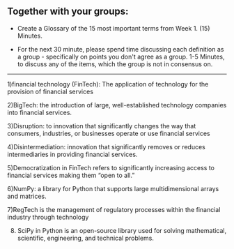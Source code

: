 
## Together with your groups:

 - Create a Glossary of the 15 most important terms from Week 1.
(15) Minutes.


 - For the next 30 minute, please spend time discussing each definition as a group - specifically on points you don't agree as a group.
1-5 Minutes, to discuss any of the items, which the group is not in consensus on.

****************************************************
1)financial technology (FinTech): The application of technology for the provision of financial services

2)BigTech: the introduction of large, well-established technology companies into financial services.

3)Disruption: to innovation that significantly changes the way that consumers, industries, or businesses operate or use financial services

4)Disintermediation: innovation that significantly removes or  reduces intermediaries in providing financial services.

5)Democratization in FinTech refers to significantly increasing access to financial services making them “open to all.”

6)NumPy: a library for Python that supports large multidimensional arrays and matrices.

7)RegTech is the management of regulatory processes within the financial industry through technology

8) SciPy in Python is an open-source library used for solving mathematical, scientific, engineering, and technical problems.






